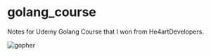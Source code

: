 # golang_course
Notes for Udemy Golang Course that I won from He4artDevelopers. 

![gopher](https://github.com/egonelbre/gophers/blob/master/vector/projects/with-C-book.svg)  
